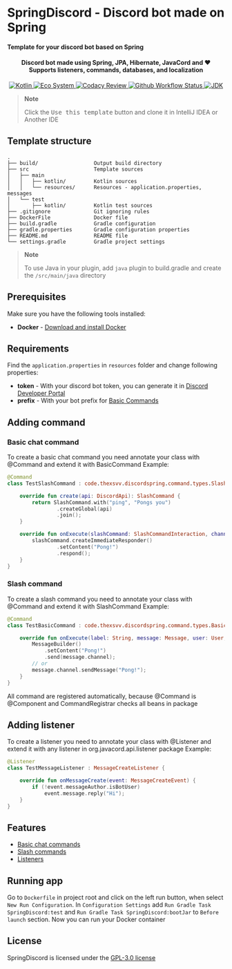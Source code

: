 # SpringDiscord - Discord bot made on Spring
#### Template for your discord bot based on Spring
<h4 align="center">
    Discord bot made using Spring, JPA, Hibernate, JavaCord and ♥
    <br>
    Supports listeners, commands, databases, and localization
</h4>

<div align="center">
    <a href="https://kotlinlang.org">
        <img alt="Kotlin" src="https://img.shields.io/badge/Language-Kotlin-7f52ff">
    </a>
    <a href="https://spring.io">
        <img alt="Eco System" src="https://img.shields.io/badge/Eco_System-Spring-green?logo=spring">
    </a>
    <a href="https://app.codacy.com/gh/TheXSVV/SpringDiscord/dashboard?utm_source=gh&utm_medium=referral&utm_content=&utm_campaign=Badge_grade">
        <img alt="Codacy Review" src="https://app.codacy.com/project/badge/Grade/6e9e4f765d92440ba04345e75855f4c9">
    </a>
    <a href="https://github.com/TheXSVV/SpringDiscord/actions">
        <img alt="Github Workflow Status" src="https://img.shields.io/github/actions/workflow/status/TheXSVV/SpringDiscord/gradle.yml">
    </a>
    <a href="https://github.com/adoptium/temurin17-binaries/releases/tag/jdk-17.0.8%2B7">
        <img alt="JDK" src="https://img.shields.io/badge/JDK-Temurin_17-orange">
    </a>
</div>

> **Note**
> 
> Click the <kbd>Use this template</kbd> button and clone it in IntelliJ IDEA or Another IDE

## Template structure
```
.
├── build/                  Output build directory
├── src                     Template sources
│   ├── main
│   │   ├── kotlin/         Kotlin sources
│   │   └── resources/      Resources - application.properties, messages
│   └── test
│       ├── kotlin/         Kotlin test sources
├── .gitignore              Git ignoring rules
├── DockerFile              Docker file
├── build.gradle            Gradle configuration
├── gradle.properties       Gradle configuration properties
├── README.md               README file
└── settings.gradle         Gradle project settings
```

> **Note**
> 
> To use Java in your plugin, add `java` plugin to build.gradle and create the `/src/main/java` directory

## Prerequisites
Make sure you have the following tools installed:
* **Docker** - [Download and install Docker](https://www.docker.com/get-started/)

## Requirements
Find the `application.properties` in `resources` folder and change following properties:
* **token** - With your discord bot token, you can generate it in [Discord Developer Portal](https://discord.com/developers/applications)
* **prefix** - With your bot prefix for [Basic Commands](https://github.com/TheXSVV/SpringDiscord/tree/master#basic-chat-command)

## Adding command
### Basic chat command
To create a basic chat command you need annotate your class with @Command and extend it with BasicCommand
Example:
```kotlin
@Command
class TestSlashCommand : code.thexsvv.discordspring.command.types.SlashCommand() {

    override fun create(api: DiscordApi): SlashCommand {
        return SlashCommand.with("ping", "Pongs you")
                .createGlobal(api)
                .join();
    }

    override fun onExecute(slashCommand: SlashCommandInteraction, channel: TextChannel, user: User) {
        slashCommand.createImmediateResponder()
                .setContent("Pong!")
                .respond();
    }
}
```

### Slash command
To create a slash command you need to annotate your class with @Command and extend it with SlashCommand
Example:
```kotlin
@Command
class TestBasicCommand : code.thexsvv.discordspring.command.types.BasicCommand("ping") {

    override fun onExecute(label: String, message: Message, user: User, args: Array<String>) {
        MessageBuilder()
            .setContent("Pong!")
            .send(message.channel);
        // or
        message.channel.sendMessage("Pong!");
    }
}
```

All command are registered automatically, because @Command is @Component and CommandRegistrar checks all beans in package


## Adding listener
To create a listener you need to annotate your class with @Listener and extend it with any listener in org.javacord.api.listener package
Example:
```kotlin
@Listener
class TestMessageListener : MessageCreateListener {

    override fun onMessageCreate(event: MessageCreateEvent) {
        if (!event.messageAuthor.isBotUser)
            event.message.reply("Hi");
    }
}
```

## Features
* [Basic chat commands](https://github.com/TheXSVV/SpringDiscord/tree/master#basic-chat-command)
* [Slash commands](https://github.com/TheXSVV/SpringDiscord/tree/master#slash-command)
* [Listeners](https://github.com/TheXSVV/SpringDiscord/tree/master#adding-listener)

## Running app
Go to `Dockerfile` in project root and click on the left run button, when select `New Run Configuration`. In `Configuration Settings` add  `Run Gradle Task SpringDiscord:test` and `Run Gradle Task SpringDiscord:bootJar` to `Before launch` section. Now you can run your Docker container 

## License
SpringDiscord is licensed under the [GPL-3.0 license](https://github.com/TheXSVV/SpringDiscord/blob/master/LICENSE)
